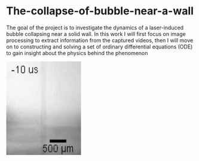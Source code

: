 # The-collapse-of-bubble-near-a-wall
The goal of the project is to investigate the dynamics of a laser-induced bubble collapsing near a solid wall. In this work I will first focus on image processing to extract information from the captured videos, then I will move on to constructing and solving a set of ordinary differential equations (ODE) to gain insight about the physics behind the phenomenon

<img src="https://github.com/dmnguyen92/The-collapse-of-bubble-near-a-wall/blob/master/bubble_collapses.gif" width="200" height="250" />
